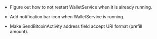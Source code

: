 
* Figure out how to not restart WalletService when it is already running.

* Add notification bar icon when WalletService is running.

* Make SendBitcoinActivity address field accept URI format (prefill amount).
